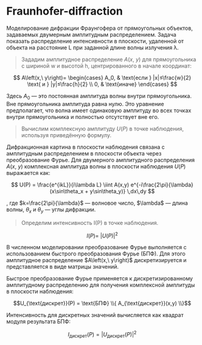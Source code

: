 # Fraunhofer-diffraction

Моделирование дифракции Фраунгофера от прямоугольных объектов, задаваемых
двумерным амплитудным распределением. Задача показать распределение интенсивности
в плоскости, удаленной от объекта на расстояние L при заданной длине волны излучения λ.

> Зададим амплитудное распределение $A\left(x,\ y\right)$ для прямоугольника с шириной w и высотой h, центрированного в начале координат:

$$
A\left(x,\ y\right)=
\begin{cases}
A_0, & \text{если } |x|≤\frac{w}{2} \text{ и } |y|≤\frac{h}{2} \\
0, & \text{иначе}
\end{cases}
$$


Здесь $A_0$ — это постоянная амплитуда волны внутри прямоугольника. Вне прямоугольника амплитуда равна нулю. Это уравнение предполагает, что волна имеет одинаковую амплитуду во всех точках внутри прямоугольника и полностью отсутствует вне его.

> Вычислим комплексную амплитуду $U\left(P\right)$ в точке наблюдения, используя приведённую формулу. 

Дифракционная картина в плоскости наблюдения связана с амплитудным распределением в плоскости объекта через преобразование Фурье. Для двумерного амплитудного распределения $A\left(x,\ y\right)$ комплексная амплитуда волны в плоскости наблюдения $U\left(P\right)$ выражается как:

$$
U(P) = \frac{e^{ikL}}{i\lambda L} \iint A(x,y) e^{-i\frac{2\pi}{\lambda}(x\sin\theta_x + y\sin\theta_y)} \,dx\,dy
$$

, где 
$k=\frac{2\pi}{\lambda}$  — волновое число, 
$\lambda\$ — длина волны, 
$\theta_x$  и $\theta_y$ — углы дифракции.

> Определим интенсивность I(P) в точке наблюдения.

$$I\left(P\right)=\ \left|U\left(P\right)\right|^2$$

В численном моделировании преобразование Фурье выполняется с использованием быстрого преобразования Фурье (БПФ). Для этого амплитудное распределение $A\left(x,\ y\right)\$ дискретизируется и представляется в виде матрицы значений.

Быстрое преобразование Фурье применяется к дискретизированному амплитудному распределению для получения комплексной амплитуды в плоскости наблюдения:

$$U_{\text{дискрет}}(P) = \text{БПФ} \\{ A_{\text{дискрет}}(x,y) \\}$$

Интенсивность для дискретных значений вычисляется как квадрат модуля результата БПФ:

$$I_{\text{дискрет}} (P)=|U_{\text{дискрет}} (P)|^2$$

